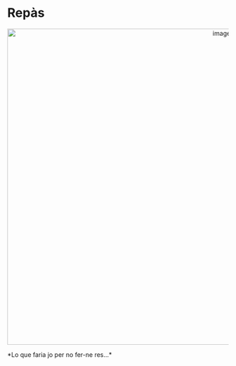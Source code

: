 # Repàs
<p align="center">
  <img width="960" height="720" alt="image" src="https://github.com/user-attachments/assets/f523d55d-6e80-49f1-aff6-d24fd16a5b65" />
</p>
*Lo que faria jo per no fer-ne res...*
